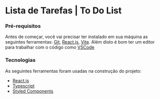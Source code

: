 # Lista de Tarefas | To Do List

### Pré-requisitos

Antes de começar, você vai precisar ter instalado em sua máquina as seguintes ferramentas:
[Git](https://git-scm.com), [React.js](https://reactjs.org/), [Vite](https://vitejs.dev/).
Além disto é bom ter um editor para trabalhar com o código como [VSCode](https://code.visualstudio.com/)

### Tecnologias

As seguintes ferramentas foram usadas na construção do projeto:

- [React.js](https://reactjs.org)
- [Typescript](https://www.typescriptlang.org/)
- [Styled Components](https://styled-components.com/)
